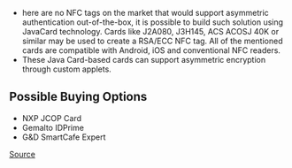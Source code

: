 - here are no NFC tags on the market that would support asymmetric authentication out-of-the-box, it is possible to build such solution using JavaCard technology. Cards like J2A080, J3H145, ACS ACOSJ 40K or similar may be used to create a RSA/ECC NFC tag. All of the mentioned cards are compatible with Android, iOS and conventional NFC readers.
- These Java Card-based cards can support asymmetric encryption through custom applets.
## Possible Buying Options
- NXP JCOP Card
- Gemalto IDPrime
- G&D SmartCafe Expert

[Source](https://nfcdeveloper.com/blog/2021/07/19/nfc-tags-with-rsa-ecc-cryptography.html)
